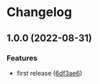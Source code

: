 # Changelog

## 1.0.0 (2022-08-31)


### Features

* first release ([6df3ae6](https://github.com/navikt/bidrag-ui-common/commit/6df3ae63249628376ed77cbcd16e8e573dab3cd7))
